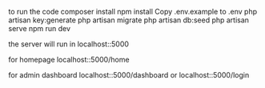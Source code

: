 to run the code
composer install
npm install
Copy .env.example to .env
php artisan key:generate
php artisan migrate
php artisan db:seed
php artisan serve
npm run dev

the server will run in 
localhost::5000

for homepage 
localhost::5000/home

for admin dashboard 
localhost::5000/dashboard
or
localhost::5000/login
